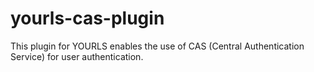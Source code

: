 yourls-cas-plugin
=================

This plugin for YOURLS enables the use of CAS (Central Authentication Service) for user authentication.
